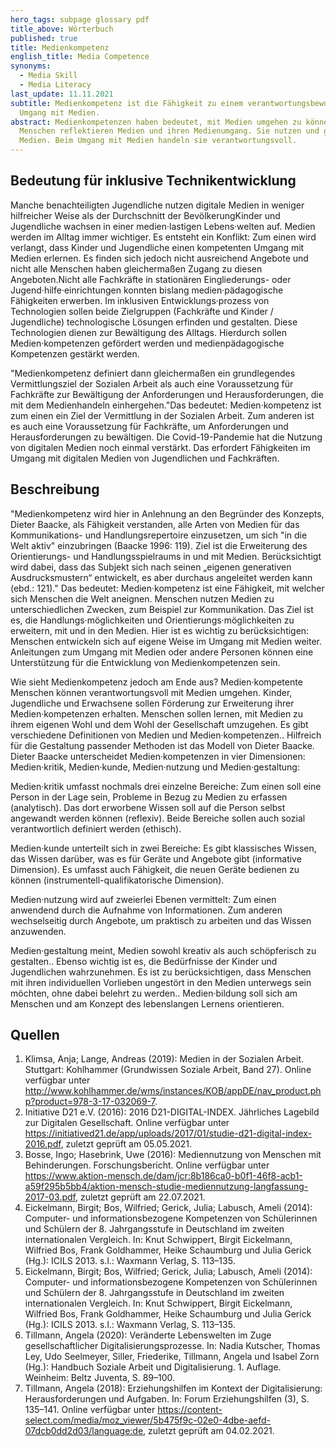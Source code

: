 ```yaml
---
hero_tags: subpage glossary pdf
title_above: Wörterbuch
published: true
title: Medienkompetenz
english_title: Media Competence
synonyms:
  - Media Skill
  - Media Literacy
last_update: 11.11.2021
subtitle: Medienkompetenz ist die Fähigkeit zu einem verantwortungsbewussten
  Umgang mit Medien.
abstract: Medienkompetenzen haben bedeutet, mit Medien umgehen zu können.
  Menschen reflektieren Medien und ihren Medienumgang. Sie nutzen und gestalten
  Medien. Beim Umgang mit Medien handeln sie verantwortungsvoll.
---
```


## Bedeutung für inklusive Technikentwicklung

Manche benachteiligten Jugendliche nutzen digitale Medien in weniger hilfreicher Weise als der Durchschnitt der BevölkerungKinder und Jugendliche wachsen in einer medien·lastigen Lebens·welten auf. Medien werden im Alltag immer wichtiger. Es entsteht ein Konflikt: Zum einen wird verlangt, dass Kinder und Jugendliche einen kompetenten Umgang mit Medien erlernen. Es finden sich jedoch nicht ausreichend Angebote und nicht alle Menschen haben gleichermaßen Zugang zu diesen Angeboten.Nicht alle Fachkräfte in stationären Eingliederungs- oder Jugend·hilfe·einrichtungen konnten bislang medien·pädagogische Fähigkeiten erwerben. Im inklusiven Entwicklungs·prozess von Technologien sollen beide Zielgruppen (Fachkräfte und Kinder / Jugendliche) technologische Lösungen erfinden und gestalten. Diese Technologien dienen zur Bewältigung des Alltags. Hierdurch sollen Medien·kompetenzen gefördert werden und medienpädagogische Kompetenzen gestärkt werden.

"Medienkompetenz definiert dann gleichermaßen ein grundlegendes Vermittlungsziel der Sozialen Arbeit als auch eine Voraussetzung für Fachkräfte zur Bewältigung der Anforderungen und Herausforderungen, die mit dem Medienhandeln einhergehen."Das bedeutet: Medien·kompetenz ist zum einen ein Ziel der Vermittlung in der Sozialen Arbeit. Zum anderen ist es auch eine Voraussetzung für Fachkräfte, um Anforderungen und Herausforderungen zu bewältigen. Die Covid-19-Pandemie hat die Nutzung von digitalen Medien noch einmal verstärkt. Das erfordert Fähigkeiten im Umgang mit digitalen Medien von Jugendlichen und Fachkräften.

## Beschreibung

"Medienkompetenz wird hier in Anlehnung an den Begründer des Konzepts, Dieter Baacke, als Fähigkeit verstanden, alle Arten von Medien für das Kommunikations- und Handlungsrepertoire einzusetzen, um sich "in die Welt aktiv" einzubringen (Baacke 1996: 119). Ziel ist die Erweiterung des Orientierungs- und Handlungsspielraums in und mit Medien. Berücksichtigt wird dabei, dass das Subjekt sich nach seinen „eigenen generativen Ausdrucksmustern“ entwickelt, es aber durchaus angeleitet werden kann (ebd.: 121)." Das bedeutet: Medien·kompetenz ist eine Fähigkeit, mit welcher sich Menschen die Welt aneignen. Menschen nutzen Medien zu unterschiedlichen Zwecken, zum Beispiel zur Kommunikation. Das Ziel ist es, die Handlungs·möglichkeiten und Orientierungs·möglichkeiten zu erweitern, mit und in den Medien. Hier ist es wichtig zu berücksichtigen: Menschen entwickeln sich auf eigene Weise im Umgang mit Medien weiter. Anleitungen zum Umgang mit Medien oder andere Personen können eine Unterstützung für die Entwicklung von Medienkompetenzen sein.

Wie sieht Medienkompetenz jedoch am Ende aus? Medien·kompetente Menschen können verantwortungsvoll mit Medien umgehen. Kinder, Jugendliche und Erwachsene sollen Förderung zur Erweiterung ihrer Medien·kompetenzen erhalten. Menschen sollen lernen, mit Medien zu ihrem eigenen Wohl und dem Wohl der Gesellschaft umzugehen. Es gibt verschiedene Definitionen von Medien und Medien·kompetenzen.. Hilfreich für die Gestaltung passender Methoden ist das Modell von Dieter Baacke. Dieter Baacke unterscheidet Medien·kompetenzen in vier Dimensionen: Medien·kritik, Medien·kunde, Medien·nutzung und Medien·gestaltung:

Medien·kritik umfasst nochmals drei einzelne Bereiche: Zum einen soll eine Person in der Lage sein, Probleme in Bezug zu Medien zu erfassen (analytisch). Das dort erworbene Wissen soll auf die Person selbst angewandt werden können (reflexiv). Beide Bereiche sollen auch sozial verantwortlich definiert werden (ethisch).

Medien·kunde unterteilt sich in zwei Bereiche: Es gibt klassisches Wissen, das Wissen darüber, was es für Geräte und Angebote gibt (informative Dimension). Es umfasst auch Fähigkeit, die neuen Geräte bedienen zu können (instrumentell-qualifikatorische Dimension).

Medien·nutzung wird auf zweierlei Ebenen vermittelt: Zum einen anwendend durch die Aufnahme von Informationen. Zum anderen wechselseitig durch Angebote, um praktisch zu arbeiten und das Wissen anzuwenden.

Medien·gestaltung meint, Medien sowohl kreativ als auch schöpferisch zu gestalten.. Ebenso wichtig ist es, die Bedürfnisse der Kinder und Jugendlichen wahrzunehmen. Es ist zu berücksichtigen, dass Menschen mit ihren individuellen Vorlieben ungestört in den Medien unterwegs sein möchten, ohne dabei belehrt zu werden.. Medien·bildung soll sich am Menschen und am Konzept des lebenslangen Lernens orientieren.

## Quellen

1. Klimsa, Anja; Lange, Andreas (2019): Medien in der Sozialen Arbeit. Stuttgart: Kohlhammer (Grundwissen Soziale Arbeit, Band 27). Online verfügbar unter http://www.kohlhammer.de/wms/instances/KOB/appDE/nav_product.php?product=978-3-17-032069-7.
2. Initiative D21 e.V. (2016): 2016 D21-DIGITAL-INDEX. Jährliches Lagebild zur Digitalen Gesellschaft. Online verfügbar unter https://initiatived21.de/app/uploads/2017/01/studie-d21-digital-index-2016.pdf, zuletzt geprüft am 05.05.2021.
3. Bosse, Ingo; Hasebrink, Uwe (2016): Mediennutzung von Menschen mit Behinderungen. Forschungsbericht. Online verfügbar unter https://www.aktion-mensch.de/dam/jcr:8b186ca0-b0f1-46f8-acb1-a59f295b5bb4/aktion-mensch-studie-mediennutzung-langfassung-2017-03.pdf, zuletzt geprüft am 22.07.2021.
4. Eickelmann, Birgit; Bos, Wilfried; Gerick, Julia; Labusch, Ameli (2014): Computer- und informationsbezogene Kompetenzen von Schülerinnen und Schülern der 8. Jahrgangsstufe in Deutschland im zweiten internationalen Vergleich. In: Knut Schwippert, Birgit Eickelmann, Wilfried Bos, Frank Goldhammer, Heike Schaumburg und Julia Gerick (Hg.): ICILS 2013. s.l.: Waxmann Verlag, S. 113–135.
5. Eickelmann, Birgit; Bos, Wilfried; Gerick, Julia; Labusch, Ameli (2014): Computer- und informationsbezogene Kompetenzen von Schülerinnen und Schülern der 8. Jahrgangsstufe in Deutschland im zweiten internationalen Vergleich. In: Knut Schwippert, Birgit Eickelmann, Wilfried Bos, Frank Goldhammer, Heike Schaumburg und Julia Gerick (Hg.): ICILS 2013. s.l.: Waxmann Verlag, S. 113–135.
6. Tillmann, Angela (2020): Veränderte Lebenswelten im Zuge gesellschaftlicher Digitalisierungsprozesse. In: Nadia Kutscher, Thomas Ley, Udo Seelmeyer, Siller, Friederike, Tillmann, Angela und Isabel Zorn (Hg.): Handbuch Soziale Arbeit und Digitalisierung. 1. Auflage. Weinheim: Beltz Juventa, S. 89–100.
7. Tillmann, Angela (2018): Erziehungshilfen im Kontext der Digitalisierung: Herausforderungen und Aufgaben. In: Forum Erziehungshilfen (3), S. 135–141. Online verfügbar unter https://content-select.com/media/moz_viewer/5b475f9c-02e0-4dbe-aefd-07dcb0dd2d03/language:de, zuletzt geprüft am 04.02.2021.
